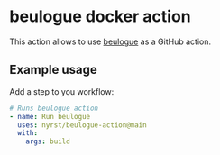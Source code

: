 # beulogue docker action

This action allows to use [beulogue](https://github.com/SiegfriedEhret/beulogue) as a GitHub action.

## Example usage

Add a step to you workflow:

```yaml
# Runs beulogue action
- name: Run beulogue
  uses: nyrst/beulogue-action@main
  with:
    args: build
```
